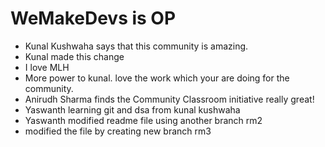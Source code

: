 # WeMakeDevs is OP

- Kunal Kushwaha says that this community is amazing.
- Kunal made this change
- I love MLH
- More power to kunal. love the work which your are doing for the community.
- Anirudh Sharma finds the Community Classroom initiative really great!
- Yaswanth learning git and dsa from kunal kushwaha
- Yaswanth modified readme file using another branch rm2
- modified the file by creating new branch rm3

